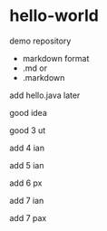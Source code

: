 # hello-world
demo repository

* markdown format
* .md or
* .markdown

add hello.java later

good idea

good 3 ut

add 4 ian

add 5 ian

add 6 px

add 7 ian

add 7 pax
